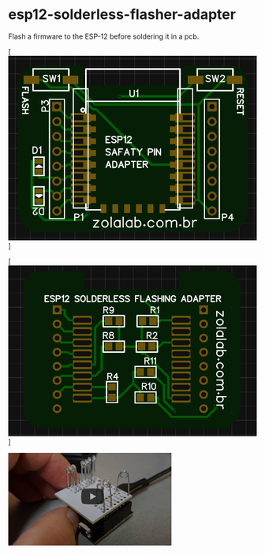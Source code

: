 # esp12-solderless-flasher-adapter
Flash a firmware to the ESP-12 before soldering it in a pcb.

[![PCB TOP VIEW](https://github.com/egzola/esp12-solderless-flasher-adapter/blob/master/ESP12%20SOLDERLESS%20FLASHING%20ADAPTER%20TOP.png?raw=true)]

[![PCB BOTTOM VIEW](https://github.com/egzola/esp12-solderless-flasher-adapter/blob/master/ESP12%20SOLDERLESS%20FLASHING%20ADAPTER%20BOTTOM.png?raw=true)]


[![Watch the video](https://github.com/egzola/esp12-solderless-flasher-adapter/blob/master/esp12adapter.png?raw=true)](https://youtu.be/vXDHyCQ3suw)

